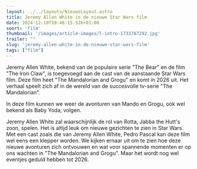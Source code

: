 ```yaml
---
layout: ../../layouts/NieuwsLayout.astro
title: Jeremy Allen White in de nieuwe Star Wars film
date: 2024-12-10T10:46:15.526+01:00
soort: 'film'
thumbnail: '/images/article-images/l-intro-1733787292.jpg'
trailer: ""
slug: 'jeremy-allen-white-in-de-nieuwe-star-wars-film'
tags: ["film"]
---
```


Jeremy Allen White, bekend van de populaire serie "The Bear" en de film "The
Iron Claw", is toegevoegd aan de cast van de aanstaande Star Wars film. Deze
film heet "The Mandalorian and Grogu" en komt in 2026 uit. Het verhaal speelt
zich af in de wereld van de succesvolle tv-serie "The Mandalorian".

In deze film kunnen we weer de avonturen van Mando en Grogu, ook wel bekend als
Baby Yoda, volgen.

Jeremy Allen White zal waarschijnlijk de rol van Rotta, Jabba the Hutt's zoon,
spelen. Het is altijd leuk om nieuwe gezichten te zien in Star Wars. Met een
cast zoals die van Jeremy Allen White, Pedro Pascal kan deze film wel eens een
klepper worden. We kijken ernaar uit om te zien hoe deze nieuwe avonturen zich
ontvouwen en wat voor spannende momenten er op ons wachten in "The Mandalorian
and Grogu". Maar het wordt nog wel eventjes geduld hebben tot 2026.